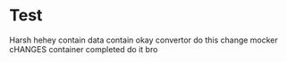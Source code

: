 # Test
Harsh
hehey
contain
data
contain
okay
convertor
do this
change
mocker
cHANGES
container
completed
do it bro
